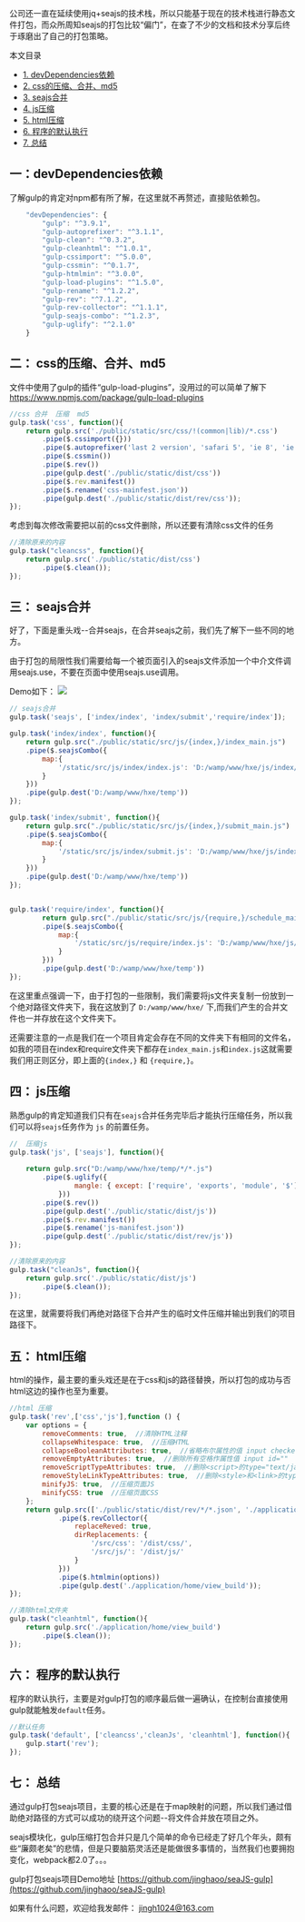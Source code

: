 公司还一直在延续使用jq+seajs的技术栈，所以只能基于现在的技术栈进行静态文件打包，而众所周知seajs的打包比较“偏门”，在查了不少的文档和技术分享后终于琢磨出了自己的打包策略。

本文目录

  * [1. devDependencies依赖](#1)
  * [2. css的压缩、合并、md5](#2)
  * [3. seajs合并](#3)
  * [4. js压缩](#4)
  * [5. html压缩](#5)
  * [6. 程序的默认执行](#6)
  * [7. 总结](#7)

<h2 id="1">一：devDependencies依赖</h2>

  了解gulp的肯定对npm都有所了解，在这里就不再赘述，直接贴依赖包。

```js
    "devDependencies": {
        "gulp": "^3.9.1",
        "gulp-autoprefixer": "^3.1.1",
        "gulp-clean": "^0.3.2",
        "gulp-cleanhtml": "^1.0.1",
        "gulp-cssimport": "^5.0.0",
        "gulp-cssmin": "^0.1.7",
        "gulp-htmlmin": "^3.0.0",
        "gulp-load-plugins": "^1.5.0",
        "gulp-rename": "^1.2.2",
        "gulp-rev": "^7.1.2",
        "gulp-rev-collector": "^1.1.1",
        "gulp-seajs-combo": "^1.2.3",
        "gulp-uglify": "^2.1.0"
    }
```

<h2 id="2">二： css的压缩、合并、md5</h2>

文件中使用了gulp的插件“gulp-load-plugins”，没用过的可以简单了解下 https://www.npmjs.com/package/gulp-load-plugins

```js
//css 合并  压缩  md5
gulp.task('css', function(){
    return gulp.src('./public/static/src/css/!(common|lib)/*.css')
        .pipe($.cssimport({}))
        .pipe($.autoprefixer('last 2 version', 'safari 5', 'ie 8', 'ie 9', 'opera 12.1', 'ios 6', 'android 4'))
        .pipe($.cssmin())
        .pipe($.rev())
        .pipe(gulp.dest('./public/static/dist/css'))
        .pipe($.rev.manifest())
        .pipe($.rename('css-mainfest.json'))
        .pipe(gulp.dest('./public/static/dist/rev/css'));
});
```

考虑到每次修改需要把以前的css文件删除，所以还要有清除css文件的任务

```js
//清除原来的内容
gulp.task("cleancss", function(){
    return gulp.src('./public/static/dist/css')
        .pipe($.clean());
});
```

<h2 id="3">三： seajs合并</h2>

好了，下面是重头戏--合并seajs，在合并seajs之前，我们先了解下一些不同的地方。

由于打包的局限性我们需要给每一个被页面引入的seajs文件添加一个中介文件调用seajs.use，不要在页面中使用seajs.use调用。

Demo如下： 
![](http://images2015.cnblogs.com/blog/890053/201704/890053-20170418132155837-1081646468.png)

```js
// seajs合并
gulp.task('seajs', ['index/index', 'index/submit','require/index']);

gulp.task('index/index', function(){
    return gulp.src("./public/static/src/js/{index,}/index_main.js")
    .pipe($.seajsCombo({
        map:{
            '/static/src/js/index/index.js': 'D:/wamp/www/hxe/js/index/index.js'
        }
    }))
    .pipe(gulp.dest('D:/wamp/www/hxe/temp'))
});

gulp.task('index/submit', function(){
    return gulp.src("./public/static/src/js/{index,}/submit_main.js")
    .pipe($.seajsCombo({
        map:{
            '/static/src/js/index/submit.js': 'D:/wamp/www/hxe/js/index/submit.js'
        }
    }))
    .pipe(gulp.dest('D:/wamp/www/hxe/temp'))
});


gulp.task('require/index', function(){
        return gulp.src("./public/static/src/js/{require,}/schedule_main.js")
        .pipe($.seajsCombo({
            map:{
                '/static/src/js/require/index.js': 'D:/wamp/www/hxe/js/require/index.js'
            }
        }))
        .pipe(gulp.dest('D:/wamp/www/hxe/temp'))
});
```

在这里重点强调一下，由于打包的一些限制，我们需要将js文件夹复制一份放到一个绝对路径文件夹下，我在这放到了 `D:/wamp/www/hxe/` 下,而我们产生的合并文件也一并存放在这个文件夹下。

还需要注意的一点是我们在一个项目肯定会存在不同的文件夹下有相同的文件名，如我的项目在index和require文件夹下都存在`index_main.js`和`index.js`这就需要我们用正则区分，即上面的`{index,}` 和 `{require,}`。

<h2 id="4">四： js压缩</h2>

熟悉gulp的肯定知道我们只有在`seajs`合并任务完毕后才能执行压缩任务，所以我们可以将`seajs`任务作为 `js` 的前置任务。

```js
//  压缩js
gulp.task('js', ['seajs'], function(){
  
    return gulp.src("D:/wamp/www/hxe/temp/*/*.js")
        .pipe($.uglify({
                mangle: { except: ['require', 'exports', 'module', '$'] }//排除混淆关键字
            }))
        .pipe($.rev())
        .pipe(gulp.dest('./public/static/dist/js'))
        .pipe($.rev.manifest())
        .pipe($.rename('js-manifest.json'))
        .pipe(gulp.dest('./public/static/dist/rev/js'))
});

//清除原来的内容
gulp.task("cleanJs", function(){
    return gulp.src('./public/static/dist/js')
        .pipe($.clean());
});

```

在这里，就需要将我们再绝对路径下合并产生的临时文件压缩并输出到我们的项目路径下。

<h2 id="5">五： html压缩</h2>

html的操作，最主要的重头戏还是在于css和js的路径替换，所以打包的成功与否html这边的操作也至为重要。

```js
//html 压缩
gulp.task('rev',['css','js'],function () {
    var options = {
        removeComments: true,  //清除HTML注释
        collapseWhitespace: true,  //压缩HTML
        collapseBooleanAttributes: true,  //省略布尔属性的值 input checked="true" ==> input checked 
        removeEmptyAttributes: true,  //删除所有空格作属性值 input id=""  ==> input 
        removeScriptTypeAttributes: true,  //删除<script>的type="text/javascript"
        removeStyleLinkTypeAttributes: true,  //删除<style>和<link>的type="text/css"
        minifyJS: true,  //压缩页面JS
        minifyCSS: true  //压缩页面CSS
    };
    return gulp.src(['./public/static/dist/rev/*/*.json', './application/home/view/**/*.html'])
            .pipe($.revCollector({
                replaceReved: true,
                dirReplacements: {
                    '/src/css': '/dist/css/',
                    '/src/js/': '/dist/js/'
                }
            }))
            .pipe($.htmlmin(options))
            .pipe(gulp.dest('./application/home/view_build'));    
});

//清除html文件夹
gulp.task("cleanhtml", function(){
    return gulp.src('./application/home/view_build')
        .pipe($.clean());
});

```

<h2 id="6">六： 程序的默认执行</h2>

程序的默认执行，主要是对gulp打包的顺序最后做一遍确认，在控制台直接使用gulp就能触发`default`任务。

```js
//默认任务
gulp.task('default', ['cleancss','cleanJs', 'cleanhtml'], function(){
    gulp.start('rev');
});
```

<h2 id="7">七： 总结</h2>

通过gulp打包seajs项目，主要的核心还是在于map映射的问题，所以我们通过借助绝对路径的方式可以成功的绕开这个问题--将文件合并放在项目之外。

seajs模块化，gulp压缩打包合并只是几个简单的命令已经走了好几个年头，颇有些“廉颇老矣”的悲情，但是只要脑筋灵活还是能做很多事情的，当然我们也要拥抱变化，webpack都2.0了。。。


gulp打包seajs项目Demo地址 [https://github.com/jinghaoo/seaJS-gulp](https://github.com/jinghaoo/seaJS-gulp)

如果有什么问题，欢迎给我发邮件： jingh1024@163.com
